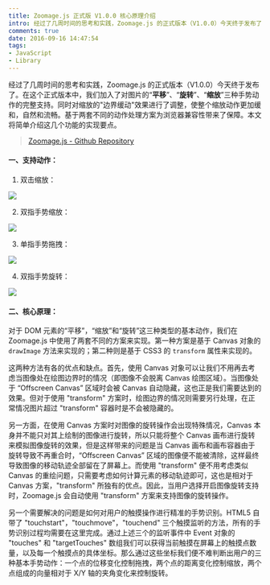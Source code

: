 ```yaml
---
title: Zoomage.js 正式版 V1.0.0 核心原理介绍
intro: 经过了几周时间的思考和实践，Zoomage.js 的正式版本（V1.0.0）今天终于发布了。在这个正式版本中，我们加入了对图片的“平移”、“旋转”、“缩放”三种手势动作的完整支持。同时对缩放的"边界缓动"效果进行了调整，使整个缩放动作更加缓和，自然和流畅。基于两套不同的动作处理方案为浏览器兼容性带来了保障。本文将简单介绍这几个功能的实现要点。
comments: true
date: 2016-09-16 14:47:54
tags:
- JavaScript
- Library
---
```


经过了几周时间的思考和实践，Zoomage.js 的正式版本（V1.0.0）今天终于发布了。在这个正式版本中，我们加入了对图片的“**平移**”、“**旋转**”、“**缩放**”三种手势动作的完整支持。同时对缩放的"边界缓动"效果进行了调整，使整个缩放动作更加缓和，自然和流畅。基于两套不同的动作处理方案为浏览器兼容性带来了保障。本文将简单介绍这几个功能的实现要点。

> [Zoomage.js - Github Repository](https://github.com/Becavalier/Zoomage.js)

#### 一、支持动作：

1. 双击缩放：

![](https://github.com/Becavalier/Zoomage.js/raw/master/images/preview-dbclick.gif?raw=true)

2. 双指手势缩放：

![](https://github.com/Becavalier/Zoomage.js/raw/master/images/preview-zoom.gif?raw=true)

3. 单指手势拖拽：

![](https://github.com/Becavalier/Zoomage.js/raw/master/images/preview-drag.gif?raw=true)

4. 双指手势旋转：

![](https://github.com/Becavalier/Zoomage.js/raw/master/images/preview-rotate.gif?raw=true)

#### 二、核心原理：

对于 DOM 元素的“平移”，“缩放”和“旋转”这三种类型的基本动作，我们在 Zoomage.js 中使用了两套不同的方案来实现。第一种方案是基于 Canvas 对象的 `drawImage` 方法来实现的；第二种则是基于 CSS3 的 `transform` 属性来实现的。

这两种方法有各的优点和缺点。首先，使用 Canvas 对象可以让我们不用再去考虑当图像处在绘图边界时的情况（即图像不会脱离 Canvas 绘图区域）。当图像处于 “Offscreen Canvas” 区域时会被 Canvas 自动隐藏，这也正是我们需要达到的效果。但对于使用 "transform" 方案时，绘图边界的情况则需要另行处理，在正常情况图片超过 "transform" 容器时是不会被隐藏的。

另一方面，在使用 Canvas 方案时对图像的旋转操作会出现特殊情况，Canvas 本身并不能只对其上绘制的图像进行旋转，所以只能将整个 Canvas 画布进行旋转来模拟图像旋转的效果，但是这样带来的问题是当 Canvas 画布和画布容器由于旋转导致不再重合时，“Offscreen Canvas” 区域的图像便不能被清除，这样最终导致图像的移动轨迹全部留在了屏幕上。而使用 "transform" 便不用考虑类似 Canvas 的重绘问题，只需要考虑如何计算元素的移动轨迹即可，这也是相对于 Canvas 方案，"transform" 所独有的优点。因此，当用户选择开启图像旋转支持时，Zoomage.js 会自动使用 "transform" 方案来支持图像的旋转操作。

另一个需要解决的问题是如何对用户的触摸操作进行精准的手势识别。HTML5 自带了 "touchstart"，"touchmove"，"touchend" 三个触摸监听的方法，所有的手势识别过程均需要在这里完成。通过上述三个的监听事件中 Event 对象的 "touches" 和 "targetTouches" 数组我们可以获得当前触摸在屏幕上的触摸点数量，以及每一个触摸点的具体坐标。那么通过这些坐标我们便不难判断出用户的三种基本手势动作：一个点的位移变化控制拖拽，两个点的距离变化控制缩放，两个点组成的向量相对于 X/Y 轴的夹角变化来控制旋转。

